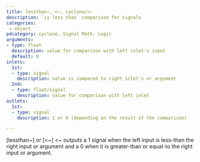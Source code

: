 ```yaml
---
title: lessthan~, <~, cyclone/<~
description: `is less than` comparison for signals
categories:
 - object
pdcategory: cyclone, Signal Math, Logic
arguments:
- type: float
  description: value for comparison with left inlet's input
  default: 0
inlets:
  1st:
  - type: signal
    description: value is compared to right inlet's or argument
  2nd:
  - type: float/signal
    description: value for comparison with left inlet
outlets:
  1st:
  - type: signal
    description: 1 or 0 (depending on the result of the comparison)

---
```


[lessthan~] or [<~] <~ outputs a 1 signal when the left input is less-than the right input or argument and a 0 when it is greater-than or equal-to the right input or argument.

